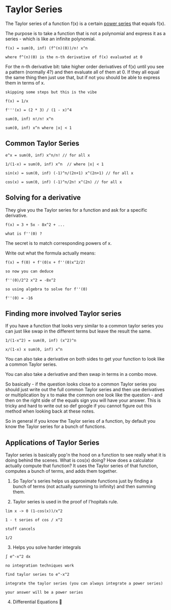 # Taylor Series

The Taylor series of a function f(x) is a certain [power series](./series.md) that equals f(x).

The purpose is to take a function that is not a polynomial and express it as a
series - which is like an infinite polynomial.

```
f(x) = sum(0, inf) (f^(n)(0))/n! x^n

where f^(n)(0) is the n-th derivative of f(x) evaluated at 0
```

For the n-th derivative bit: take higher order derivatives of f(x) until you see a pattern
(normally 4?) and then evaluate all of them at 0. If they all equal the same
thing then just use that, but if not you should be able to express them in terms
of x.

```
skipping some steps but this is the vibe

f(x) = 1/x

f'''(x) = (2 * 3) / (1 - x)^4

sum(0, inf) n!/n! x^n

sum(0, inf) x^n where |x| < 1
```

## Common Taylor Series

```
e^x = sum(0, inf) x^n/n! // for all x

1/(1-x) = sum(0, inf) x^n  // where |x| < 1

sin(x) = sum(0, inf) (-1)^n/(2n+1) x^(2n+1) // for all x

cos(x) = sum(0, inf) (-1)^n/2n! x^(2n) // for all x
```

## Solving for a derivative

They give you the Taylor series for a function and ask for a specific
derivative.

```
f(x) = 3 + 5x - 8x^2 + ...

what is f''(0) ?
```

The secret is to match corresponding powers of x.

Write out what the formula actually means:

```
f(x) = f(0) + f'(0)x + f''(0)x^2/2!

so now you can deduce

f''(0)/2^2 x^2 = -8x^2

so using algebra to solve for f''(0)

f''(0) = -16
```

## Finding more involved Taylor series

If you have a function that looks very similar to a common taylor series you can
just like swap in the different terms but leave the result the same.

```
1/(1-x^2) = sum(0, inf) (x^2)^n

x/(1-x) x sum(0, inf) x^n
```

You can also take a derivative on both sides to get your function to look like a
common Taylor series.

You can also take a derivative and then swap in terms in a combo move.

So basically - if the question looks close to a common Taylor series you should
just write out the full common Taylor series and then use derivatives or
multiplication by x to make the common one look like the question - and then on
the right side of the equals sign you will have your answer. This is tricky and
hard to write out so def google if you cannot figure out this method when
looking back at these notes.

So in general if you know the Taylor series of a function, by default you know
the Taylor series for a bunch of functions.

## Applications of Taylor Series

Taylor series is basically pop'n the hood on a function to see really what it is
doing behind the scenes. What is cos(x) doing? How does a calculator actually
compute that function? It uses the Taylor series of that function, computes a
bunch of terms, and adds them together.

1. So Taylor's series helps us approximate functions just by finding a bunch of
   terms (not actually summing to infinity) and then summing them.

2. Taylor series is used in the proof of l'hopitals rule.

```
lim x -> 0 (1-cos(x))/x^2

1 - t series of cos / x^2

stuff cancels

1/2
```

3. Helps you solve harder integrals

```
∫ e^-x^2 dx

no integration techniques work

find taylor series to e^-x^2

integrate the taylor series (you can always integrate a power series)

your answer will be a power series
```

4. Differential Equations 👀
